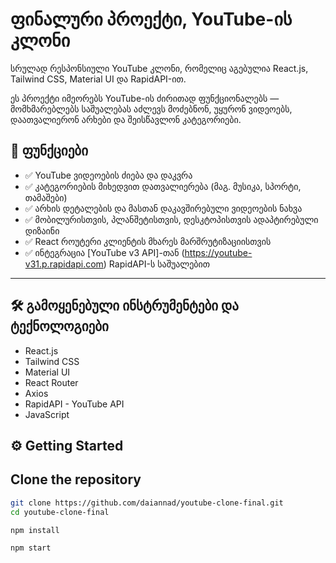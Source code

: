 # ფინალური პროექტი, YouTube-ის კლონი

სრულად რესპონსიული YouTube კლონი, რომელიც აგებულია React.js, Tailwind CSS, Material UI და RapidAPI-ით.

ეს პროექტი იმეორებს YouTube-ის ძირითად ფუნქციონალებს — მომხმარებლებს საშუალებას აძლევს მოძებნონ, უყურონ ვიდეოებს, დაათვალიერონ არხები და შეისწავლონ კატეგორიები.

## 🚀 ფუნქციები

- ✅ YouTube ვიდეოების ძიება და დაკვრა
- ✅ კატეგორიების მიხედვით დათვალიერება (მაგ. მუსიკა, სპორტი, თამაშები)
- ✅ არხის დეტალების და მასთან დაკავშირებული ვიდეოების ნახვა
- ✅ მობილურისთვის, პლანშეტისთვის, დესკტოპისთვის ადაპტირებული დიზაინი
- ✅ React როუტერი კლიენტის მხარეს მარშრუტიზაციისთვის
- ✅ ინტეგრაცია [YouTube v3 API]-თან (https://youtube-v31.p.rapidapi.com) RapidAPI-ს საშუალებით

---

## 🛠️ გამოყენებული ინსტრუმენტები და ტექნოლოგიები

- React.js
- Tailwind CSS
- Material UI
- React Router
- Axios
- RapidAPI - YouTube API
- JavaScript 

## ⚙️ Getting Started

## Clone the repository

```bash
git clone https://github.com/daiannad/youtube-clone-final.git
cd youtube-clone-final

npm install

npm start
